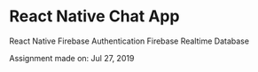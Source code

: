 # React Native Chat App

React Native
Firebase Authentication
Firebase Realtime Database


Assignment made on:  Jul 27, 2019

